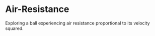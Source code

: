 # Air-Resistance
Exploring a ball experiencing air resistance proportional to its velocity squared.
